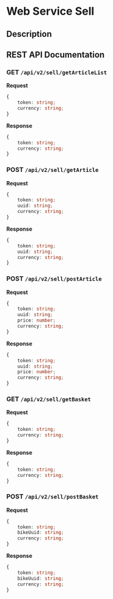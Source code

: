 # Web Service Sell

## Description

## REST API Documentation

### **GET** `/api/v2/sell/getArticleList`

**Request**
```ts
{
    token: string;
    currency: string;
}
```

**Response**
```ts
{
    token: string;
    currency: string;
}
```

### **POST** `/api/v2/sell/getArticle`

**Request**
```ts
{
    token: string;
    uuid: string;
    currency: string;
}
```

**Response**
```ts
{
    token: string;
    uuid: string;
    currency: string;
}
```

### **POST** `/api/v2/sell/postArticle`

**Request**
```ts
{
    token: string;
    uuid: string;
    price: number;
    currency: string;
}
```

**Response**
```ts
{
    token: string;
    uuid: string;
    price: number;
    currency: string;
}
```

### **GET** `/api/v2/sell/getBasket`

**Request**
```ts
{
    token: string;
    currency: string;
}

```

**Response**
```ts
{
    token: string;
    currency: string;
}
```

### **POST** `/api/v2/sell/postBasket`

**Request**
```ts
{
    token: string;
    bikeUuid: string;
    currency: string;
}
```

**Response**
```ts
{
    token: string;
    bikeUuid: string;
    currency: string;
}
```